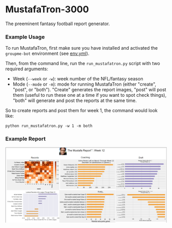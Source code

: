 # MustafaTron-3000

The preeminent fantasy football report generator.

### Example Usage

To run MustafaTron, first make sure you have installed and activated the `groupme-bot` environment (see [env.yml](env.yml)).

Then, from the command line, run the `run_mustafatron.py` script with two required arguments:
  - Week (`--week` or `-w`): week number of the NFL/fantasy season
  - Mode (`--mode` or `-m`): mode for running MustafaTron (either  "create", "post", or "both"). "Create" generates the report images, "post" will post them (useful to run these one at a time if you want to spot check things), "both" will generate and post the reports at the same time.

So to create reports and post them for week 1, the command would look like:

```
python run_mustafatron.py -w 1 -m both
```

### Example Report

![Example report](img/example-report.png "Report from 2022")
